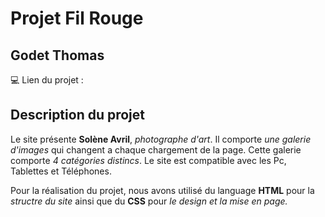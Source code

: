 
# Projet Fil Rouge
## Godet Thomas
💻 Lien du projet : 

## Description du projet

Le site présente **Solène Avril**, *photographe d'art*. Il comporte *une galerie d'images* qui changent a chaque chargement de la page. Cette galerie comporte *4 catégories distincs*. Le site est compatible avec les Pc, Tablettes et Téléphones.

Pour la réalisation du projet, nous avons utilisé du language **HTML** pour la *structre du site* ainsi que du **CSS** pour *le design et la mise en page.*

